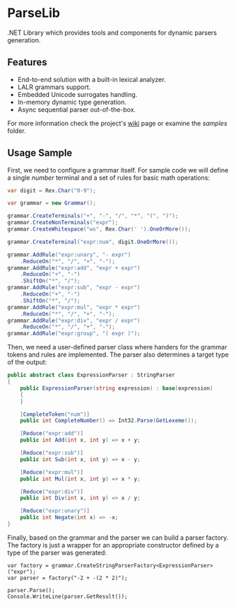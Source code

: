 # ParseLib

.NET Library which provides tools and components for dynamic parsers generation.

## Features

- End-to-end solution with a built-in lexical analyzer.
- LALR grammars support.
- Embedded Unicode surrogates handling.
- In-memory dynamic type generation.
- Async sequential parser out-of-the-box.

For more information check the project's [wiki](https://github.com/ryanovic/ParseLib/wiki) page or examine the _samples_ folder.

## Usage Sample

First, we need to configure a grammar itself. For sample code we will define a single _number_ terminal and a set of rules for basic math operations:

```c#
var digit = Rex.Char("0-9");

var grammar = new Grammar();

grammar.CreateTerminals("+", "-", "/", "*", "(", ")");
grammar.CreateNonTerminals("expr");
grammar.CreateWhitespace("ws", Rex.Char(' ').OneOrMore());

grammar.CreateTerminal("expr:num", digit.OneOrMore());

grammar.AddRule("expr:unary", "- expr")
    .ReduceOn("*", "/", "+", "-");
grammar.AddRule("expr:add", "expr + expr")
    .ReduceOn("+", "-")
    .ShiftOn("*", "/");
grammar.AddRule("expr:sub", "expr - expr")
    .ReduceOn("+", "-")
    .ShiftOn("*", "/");
grammar.AddRule("expr:mul", "expr * expr")
    .ReduceOn("*", "/", "+", "-");
grammar.AddRule("expr:div", "expr / expr")
    .ReduceOn("*", "/", "+", "-");
grammar.AddRule("expr:group", "( expr )");
```

Then, we need a user-defined parser class where handers for the grammar tokens and rules are implemented. The parser also determines a target type of the output:

```c#
public abstract class ExpressionParser : StringParser
{
    public ExpressionParser(string expression) : base(expression)
    {
    }

    [CompleteToken("num")]
    public int CompleteNumber() => Int32.Parse(GetLexeme());

    [Reduce("expr:add")]
    public int Add(int x, int y) => x + y;

    [Reduce("expr:sub")]
    public int Sub(int x, int y) => x - y;

    [Reduce("expr:mul")]
    public int Mul(int x, int y) => x * y;

    [Reduce("expr:div")]
    public int Div(int x, int y) => x / y;

    [Reduce("expr:unary")]
    public int Negate(int x) => -x;
}
```

Finally, based on the grammar and the parser we can build a parser factory. The factory is just a wrapper for an appropriate constructor defined by a type of the parser was generated: 

```
var factory = grammar.CreateStringParserFactory<ExpressionParser>("expr");
var parser = factory("-2 + -(2 * 2)");

parser.Parse();
Console.WriteLine(parser.GetResult());
```

